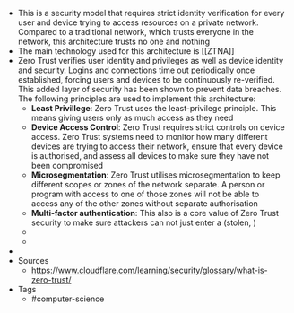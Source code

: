 - This is a security model that requires strict identity verification for every user and device trying to access resources on a private network. Compared to a traditional network, which trusts everyone in the network, this architecture trusts no one and nothing
- The main technology used for this architecture is [[ZTNA]]
- Zero Trust verifies user identity and privileges as well as device identity and security. Logins and connections time out periodically once established, forcing users and devices to be continuously re-verified. This added layer of security has been shown to prevent data breaches. The following principles are used to implement this architecture:
	- **Least Privillege**: Zero Trust uses the least-privilege principle. This means giving users only as much access as they need
	- **Device Access Control**: Zero Trust requires strict controls on device access. Zero Trust systems need to monitor how many different devices are trying to access their network, ensure that every device is authorised, and assess all devices to make sure they have not been compromised
	- **Microsegmentation**: Zero Trust utilises microsegmentation to keep different scopes or zones of the network separate. A person or program with access to one of those zones will not be able to access any of the other zones without separate authorisation
	- **Multi-factor authentication**: This also is a core value of Zero Trust security to make sure attackers can not just enter a (stolen, )
	-
	-
-
- Sources
	- https://www.cloudflare.com/learning/security/glossary/what-is-zero-trust/
- Tags
	- #computer-science